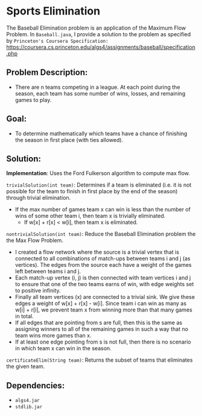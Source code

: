 # Sports Elimination

The Baseball Elimination problem is an application of the Maximum Flow Problem.
In `Baseball.java`, I provide a solution to the problem as specified by `Princeton's Coursera Specification:` https://coursera.cs.princeton.edu/algs4/assignments/baseball/specification.php

## Problem Description:
- There are n teams competing in a league. At each point during the season, each team has some number of wins, losses, and remaining games to play.

## Goal:
- To determine mathematically which teams have a chance of finishing the season in first place (with ties allowed).

## Solution:
**Implementation**: Uses the Ford Fulkerson algorithm to compute max flow.

`trivialSolution(int team)`: Determines if a team is eliminated (i.e. it is not possible for the team to finish in first place by the end of the season) through trivial elimination. 
- If the max number of games team x can win is less than the number of wins of some other team i, then team x is trivially eliminated.
  - If w[x] + r[x] < w[i], then team x is eliminated.

`nontrivialSolution(int team)`: Reduce the Baseball Elimination problem the the Max Flow Problem.
- I created a flow network where the source is a trivial vertex that is connected to all combinations of match-ups between teams i and j (as vertices). The edges from the source each have a weight of the games left between teams i and j. 
- Each match-up vertex (i, j) is then connected with team vertices i and j to ensure that one of the two teams earns of win, with edge weights set to positive infinity. 
- Finally all team vertices (x) are connected to a trivial sink. We give these edges a weight of w[x] + r[x] - w[i]. Since team i can win as many as w[i] + r[i], we prevent team x from winning more than that many games in total.
- If all edges that are pointing from s are full, then this is the same as assigning winners to all of the remaining games in such a way that no team wins more games than x. 
- If at least one edge pointing from s is not full, then there is no scenario in which team x can win in the season.

`certificateElim(String team)`: Returns the subset of teams that eliminates the given team.

## Dependencies:
- `algs4.jar`
- `stdlib.jar`
